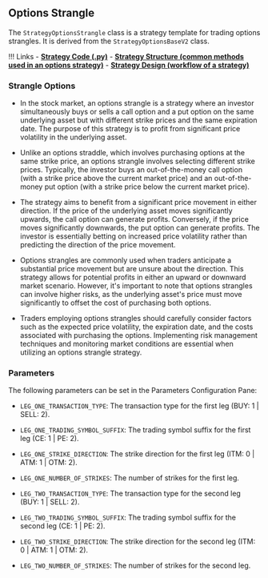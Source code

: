 ## Options Strangle 

The `StrategyOptionsStrangle` class is a strategy template for trading options strangles. It is derived from the `StrategyOptionsBaseV2` class.

!!! Links
    - **[Strategy Code (.py)](https://github.com/algobulls/pyalgostrategypool/blob/master/pyalgostrategypool/options_strangle.py)**
    - **[Strategy Structure (common methods used in an options strategy)](common_options_strategy.md)**
    - **[Strategy Design (workflow of a strategy)](../pyalgotrad/structure.md)**

### Strangle Options
- In the stock market, an options strangle is a strategy where an investor simultaneously buys or sells a call option and a put option on the same underlying asset but with different strike prices and the same expiration date. The purpose of this strategy is to profit from significant price volatility in the underlying asset.

- Unlike an options straddle, which involves purchasing options at the same strike price, an options strangle involves selecting different strike prices. Typically, the investor buys an out-of-the-money call option (with a strike price above the current market price) and an out-of-the-money put option (with a strike price below the current market price).

- The strategy aims to benefit from a significant price movement in either direction. If the price of the underlying asset moves significantly upwards, the call option can generate profits. Conversely, if the price moves significantly downwards, the put option can generate profits. The investor is essentially betting on increased price volatility rather than predicting the direction of the price movement.

- Options strangles are commonly used when traders anticipate a substantial price movement but are unsure about the direction. This strategy allows for potential profits in either an upward or downward market scenario. However, it's important to note that options strangles can involve higher risks, as the underlying asset's price must move significantly to offset the cost of purchasing both options.

- Traders employing options strangles should carefully consider factors such as the expected price volatility, the expiration date, and the costs associated with purchasing the options. Implementing risk management techniques and monitoring market conditions are essential when utilizing an options strangle strategy.

### Parameters

The following parameters can be set in the Parameters Configuration Pane:

- `LEG_ONE_TRANSACTION_TYPE`: The transaction type for the first leg (BUY: 1 | SELL: 2).
- `LEG_ONE_TRADING_SYMBOL_SUFFIX`: The trading symbol suffix for the first leg (CE: 1 | PE: 2).
- `LEG_ONE_STRIKE_DIRECTION`: The strike direction for the first leg (ITM: 0 | ATM: 1 | OTM: 2).
- `LEG_ONE_NUMBER_OF_STRIKES`: The number of strikes for the first leg.

- `LEG_TWO_TRANSACTION_TYPE`: The transaction type for the second leg (BUY: 1 | SELL: 2).
- `LEG_TWO_TRADING_SYMBOL_SUFFIX`: The trading symbol suffix for the second leg (CE: 1 | PE: 2).
- `LEG_TWO_STRIKE_DIRECTION`: The strike direction for the second leg (ITM: 0 | ATM: 1 | OTM: 2).
- `LEG_TWO_NUMBER_OF_STRIKES`: The number of strikes for the second leg.


